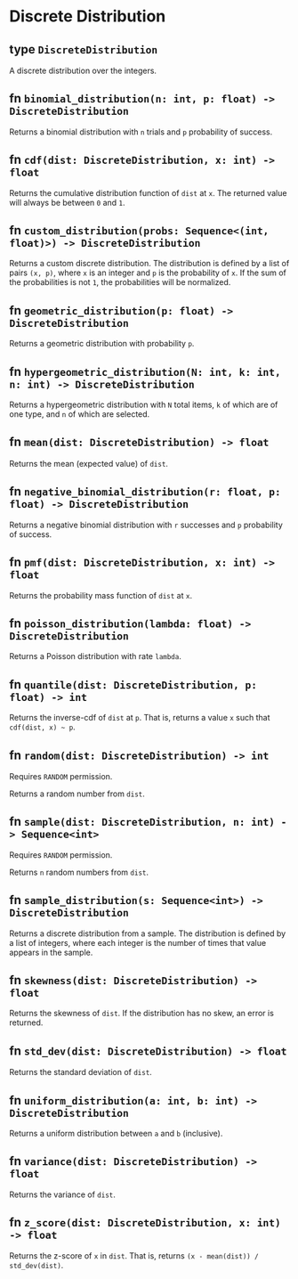 # Discrete Distribution

## type `DiscreteDistribution`

A discrete distribution over the integers.

## fn `binomial_distribution(n: int, p: float) -> DiscreteDistribution`

Returns a binomial distribution with `n` trials and `p` probability of success.

## fn `cdf(dist: DiscreteDistribution, x: int) -> float`

Returns the cumulative distribution function of `dist` at `x`. The returned value will always be between `0` and `1`.

## fn `custom_distribution(probs: Sequence<(int, float)>) -> DiscreteDistribution`

Returns a custom discrete distribution. The distribution is defined by a list of pairs `(x, p)`, where `x` is an integer and `p` is the probability of `x`. If the sum of the probabilities is not `1`, the probabilities will be normalized.

## fn `geometric_distribution(p: float) -> DiscreteDistribution`

Returns a geometric distribution with probability `p`.

## fn `hypergeometric_distribution(N: int, k: int, n: int) -> DiscreteDistribution`

Returns a hypergeometric distribution with `N` total items, `k` of which are of one type, and `n` of which are selected.

## fn `mean(dist: DiscreteDistribution) -> float`

Returns the mean (expected value) of `dist`.

## fn `negative_binomial_distribution(r: float, p: float) -> DiscreteDistribution`

Returns a negative binomial distribution with `r` successes and `p` probability of success.

## fn `pmf(dist: DiscreteDistribution, x: int) -> float`

Returns the probability mass function of `dist` at `x`.

## fn `poisson_distribution(lambda: float) -> DiscreteDistribution`

Returns a Poisson distribution with rate `lambda`.

## fn `quantile(dist: DiscreteDistribution, p: float) -> int`

Returns the inverse-cdf of `dist` at `p`. That is, returns a value `x` such that `cdf(dist, x) ~ p`.

## fn `random(dist: DiscreteDistribution) -> int`
Requires `RANDOM` permission.

Returns a random number from `dist`.

## fn `sample(dist: DiscreteDistribution, n: int) -> Sequence<int>`
Requires `RANDOM` permission.

Returns `n` random numbers from `dist`.

## fn `sample_distribution(s: Sequence<int>) -> DiscreteDistribution`

Returns a discrete distribution from a sample. The distribution is defined by a list of integers, where each integer is the number of times that value appears in the sample.

## fn `skewness(dist: DiscreteDistribution) -> float`

Returns the skewness of `dist`. If the distribution has no skew, an error is returned.

## fn `std_dev(dist: DiscreteDistribution) -> float`

Returns the standard deviation of `dist`.

## fn `uniform_distribution(a: int, b: int) -> DiscreteDistribution`

Returns a uniform distribution between `a` and `b` (inclusive).

## fn `variance(dist: DiscreteDistribution) -> float`

Returns the variance of `dist`.

## fn `z_score(dist: DiscreteDistribution, x: int) -> float`

Returns the z-score of `x` in `dist`. That is, returns `(x - mean(dist)) / std_dev(dist)`.